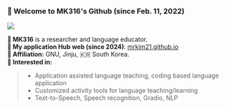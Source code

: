 ### 🐸 Welcome to MK316's Github (since Feb. 11, 2022)
![](https://komarev.com/ghpvc/?username=MK316&color=blueviolet)

**📍 MK316** is a researcher and language educator.  
**📍 My application Hub web (since 2024)**: [mrkim21.github.io](https://mrkim21.github.io)  
**📍 Affiliation:** GNU, Jinju, 🇰🇷 South Korea.  
**📍 Interested in:**

>* Application assisted language teaching, coding based language application 
>* Customized activity tools for language teaching/learning
>* Text-to-Speech, Speech recognition, Gradio, NLP

<!--
**MK316/MK316** is a ✨ _researcher & educator_ ✨ in linguistics, interested in language education and speech analysis.

Here are some ideas to get you started:

- 🔭 I’m currently working on application assisted language teaching...
- 🌱 I’m currently learning Python coding...
- 👯 I’m looking to collaborate on ...
- 🤔 I’m looking for help with ...
- 💬 Ask me about ...
- 📫 How to reach me: MK3ONE6@gmail.com...
- 😄 Pronouns: ...
- ⚡ Fun fact: ...
-->
